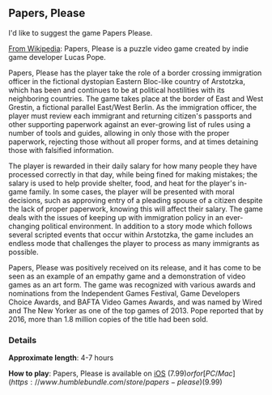 ## Papers, Please

I'd like to suggest the game Papers Please.

[From Wikipedia](https://en.wikipedia.org/wiki/Papers,_Please): Papers, Please is a puzzle video game created by indie game developer Lucas Pope.

Papers, Please has the player take the role of a border crossing immigration officer in the fictional dystopian Eastern Bloc-like country of Arstotzka, which has been and continues to be at political hostilities with its neighboring countries. The game takes place at the border of East and West Grestin, a fictional parallel East/West Berlin. As the immigration officer, the player must review each immigrant and returning citizen's passports and other supporting paperwork against an ever-growing list of rules using a number of tools and guides, allowing in only those with the proper paperwork, rejecting those without all proper forms, and at times detaining those with falsified information.

The player is rewarded in their daily salary for how many people they have processed correctly in that day, while being fined for making mistakes; the salary is used to help provide shelter, food, and heat for the player's in-game family. In some cases, the player will be presented with moral decisions, such as approving entry of a pleading spouse of a citizen despite the lack of proper paperwork, knowing this will affect their salary. The game deals with the issues of keeping up with immigration policy in an ever-changing political environment. In addition to a story mode which follows several scripted events that occur within Arstotzka, the game includes an endless mode that challenges the player to process as many immigrants as possible.

Papers, Please was positively received on its release, and it has come to be seen as an example of an empathy game and a demonstration of video games as an art form. The game was recognized with various awards and nominations from the Independent Games Festival, Game Developers Choice Awards, and BAFTA Video Games Awards, and was named by Wired and The New Yorker as one of the top games of 2013. Pope reported that by 2016, more than 1.8 million copies of the title had been sold.

### Details

**Approximate length**: 4-7 hours

**How to play**: Papers, Please is available on [iOS](https://apps.apple.com/us/app/papers-please/id935216956) ($7.99) or for [PC/Mac](https://www.humblebundle.com/store/papers-please) ($9.99)
